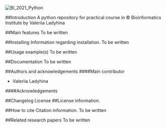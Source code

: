 ![BI_2021_Python ](./BI_logo.jpg)

##Introduction
A python repository for practical course in © Bioinformatics Institute by Valeriia Ladyhina

##Main features
To be written

##Installing
Information regarding installation.
To be written

##Usage example(s)
To be written

##Documentation
To be written

##Authors and acknowledgements
####Main contributor
* Valeriia Ladyhina

####Acknowledgements

##Changelog
License
##License information.

##How to cite
Citation information.
To be written

##Related research papers
To be written 
